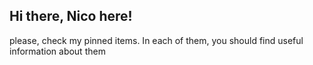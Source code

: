 ## Hi there, Nico here!

please, check my pinned items. In each of them, you should find useful information about them
